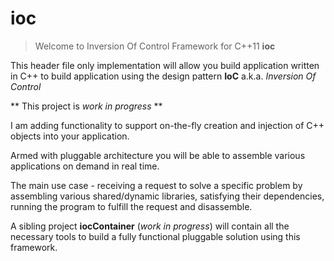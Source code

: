# ioc

> Welcome to Inversion Of Control Framework for C++11 **ioc**

This header file only implementation will allow you build application written in C++
to build application using the design pattern **IoC** a.k.a. *Inversion Of Control*

** This project is _work in progress_ ** 

I am adding functionality to support on-the-fly creation and injection of C++ objects
into your application.

Armed with pluggable architecture you will be able to assemble various applications
on demand in real time.

The main use case - receiving a request to solve a specific problem by assembling various
shared/dynamic libraries, satisfying their dependencies, running the program to fulfill the
request and disassemble.

A sibling project **iocContainer** (_work in progress_) will contain all the necessary tools to build a fully functional 
pluggable solution using this framework.
